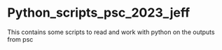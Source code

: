 # Python_scripts_psc_2023_jeff
This contains some scripts to read and work with python on the outputs from psc 
